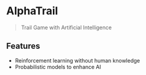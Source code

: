 # AlphaTrail
> Trail Game with Artificial Intelligence

## Features
+ Reinforcement learning without human knowledge
+ Probabilistic models to enhance AI